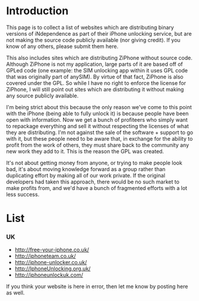 # Introduction #

This page is to collect a list of websites which are distributing binary versions of iNdependence as part of their iPhone unlocking service, but are not making the source code publicly available (nor giving credit).  If you know of any others, please submit them here.

This also includes sites which are distributing ZiPhone without source code.  Although ZiPhone is not my application, large parts of it are based off of GPLed code (one example: the SIM unlocking app within it uses GPL code that was originally part of anySIM).  By virtue of that fact, ZiPhone is also covered under the GPL.  So while I have no right to enforce the license for ZiPhone, I will still point out sites which are distributing it without making any source publicly available.

I'm being strict about this because the only reason we've come to this point with the iPhone (being able to fully unlock it) is because people have been open with information.  Now we get a bunch of profiteers who simply want to repackage everything and sell it without respecting the licenses of what they are distributing.  I'm not against the sale of the software + support to go with it, but these people need to be aware that, in exchange for the ability to profit from the work of others, they must share back to the community any new work they add to it.  This is the reason the GPL was created.

It's not about getting money from anyone, or trying to make people look bad, it's about moving knowledge forward as a group rather than duplicating effort by making all of our work private.  If the original developers had taken this approach, there would be no such market to make profits from, and we'd have a bunch of fragmented efforts with a lot less success.

# List #

### UK ###

  * http://free-your-iphone.co.uk/
  * http://iphoneteam.co.uk/
  * http://iphone-unlocker.co.uk/
  * http://IphoneUnlocking.org.uk/
  * http://iphoneunlockuk.com/

If you think your website is here in error, then let me know by posting here as well.